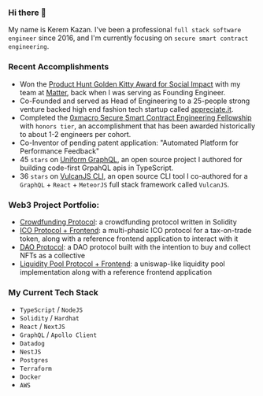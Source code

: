 ### Hi there 👋

My name is Kerem Kazan. I've been a professional `full stack software engineer` since 2016, and I'm currently focusing on `secure smart contract engineering`.

### Recent Accomplishments

- Won the [Product Hunt Golden Kitty Award for Social Impact](https://www.producthunt.com/products/matter) with my team at [Matter](https://matterapp.com), back when I was serving as Founding Engineer.
- Co-Founded and served as Head of Engineering to a 25-people strong venture backed high end fashion tech startup called [appreciate.it](https://appreciate.it).
- Completed the [0xmacro Secure Smart Contract Engineering Fellowship](https://0xmacro.com/engineering-fellowship) with `honors tier`, an accomplishment that has been awarded historically to about 1-2 engineers per cohort. 
- Co-Inventor of pending patent application: "Automated Platform for Performance Feedback"
- 45 `stars` on [Uniform GraphQL](https://uniform-graphql.whatsgood.dog/), an open source project I authored for building code-first GrpahQL apis in TypeScript.
- 36 `stars` on [VulcanJS CLI](https://github.com/VulcanJS/vulcanjs-cli), an open source CLI tool I co-authored for a `GraphQL` + `React` + `MeteorJS` full stack framework called `VulcanJS`.

### Web3 Project Portfolio:

- [Crowdfunding Protocol](https://github.com/mechanical-turk/solidity-crowdfund): a crowdfunding protocol written in Solidity
- [ICO Protocol + Frontend](https://github.com/mechanical-turk/solidity-ico): a multi-phasic ICO protocol for a tax-on-trade token, along with a reference frontend application to interact with it
- [DAO Protocol](https://github.com/mechanical-turk/solidity-collector-dao): a DAO protocol built with the intention to buy and collect NFTs as a collective
- [Liquidity Pool Protocol + Frontend](https://github.com/mechanical-turk/solidity-lp): a uniswap-like liquidity pool implementation along with a reference frontend application

### My Current Tech Stack

- `TypeScript` / `NodeJS`
- `Solidity` / `Hardhat`
- `React` / `NextJS`
- `GraphQL` / `Apollo Client`
- `Datadog`
- `NestJS`
- `Postgres`
- `Terraform`
- `Docker`
- `AWS`
